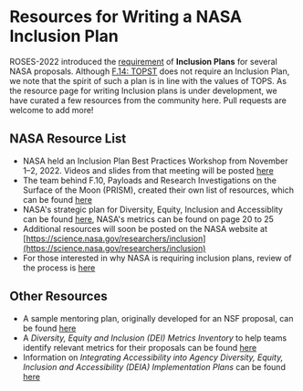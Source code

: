# Resources for Writing a NASA Inclusion Plan

ROSES-2022 introduced the [requirement](https://science.nasa.gov/researchers/sara/faqs#1) of **Inclusion Plans** for several NASA proposals. Although [F.14: TOPST](https://nspires.nasaprs.com/external/viewrepositorydocument/cmdocumentid=860824/solicitationId=%7BAB776446-03A8-4C24-845D-2E5A2ADA2D5A%7D/viewSolicitationDocument=1/F.14_TOPST_Amend46.pdf) does not require an Inclusion Plan, we note that the spirit of such a plan is in line with the values of TOPS. As the resource page for writing Inclusion plans is under development, we have curated a few resources from the community here. Pull requests are welcome to add more!

## NASA Resource List
* NASA held an Inclusion Plan Best Practices Workshop from November 1–2, 2022. Videos and slides from that meeting will be posted [here](https://www.hou.usra.edu/meetings/inclusionplan2022/)
* The team behind F.10, Payloads and Research Investigations on the Surface of the Moon (PRISM), created their own list of resources, which can be found [here](https://nspires.nasaprs.com/external/viewrepositorydocument/cmdocumentid=897663/solicitationId=%7B8401954E-7021-F7A4-02D2-3F3F37643BCA%7D/viewSolicitationDocument=1/F.10%20PRISM3_InclusionPlan_Resources.pdf)
* NASA's strategic plan for Diversity, Equity, Inclusion and Accessiblity can be found [here](https://www.nasa.gov/sites/default/files/atoms/files/nasa_deia_strategic_plan-fy22-fy26-final_tagged.pdf), NASA's metrics can be found on page 20 to 25
* Additional resources will soon be posted on the NASA website at [https://science.nasa.gov/researchers/inclusion](https://science.nasa.gov/researchers/inclusion)
* For those interested in why NASA is requiring inclusion plans, review of the process is [here](https://baas.aas.org/pub/2022i028/release/1)

## Other Resources
* A sample mentoring plan, originally developed for an NSF proposal, can be found [here](https://www.marquette.edu/orsp/documents/sample_postdoc_mentoring_plan_for_an_nsf_proposal.pdf)
* A *Diversity, Equity and Inclusion (DEI) Metrics Inventory* to help teams identify relevant metrics for their proposals can be found [here](https://www.michamber.com/wp-content/uploads/2020/11/DEI_Metrics_Inventory.pdf)
* Information on *Integrating Accessibility into Agency Diversity, Equity, Inclusion and Accessibility (DEIA) Implementation Plans* can be found [here](https://www.section508.gov/manage/deia-guidance/)
